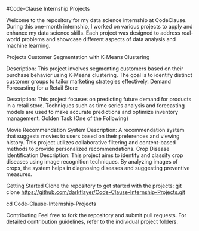 #Code-Clause Internship Projects

Welcome to the repository for my data science internship at CodeClause. During this one-month internship, I worked on various projects to apply and enhance my data science skills. Each project was designed to address real-world problems and showcase different aspects of data analysis and machine learning.

Projects
Customer Segmentation with K-Means Clustering

Description: This project involves segmenting customers based on their purchase behavior using K-Means clustering. The goal is to identify distinct customer groups to tailor marketing strategies effectively.
Demand Forecasting for a Retail Store

Description: This project focuses on predicting future demand for products in a retail store. Techniques such as time series analysis and forecasting models are used to make accurate predictions and optimize inventory management.
Golden Task (One of the Following)

Movie Recommendation System 
Description: A recommendation system that suggests movies to users based on their preferences and viewing history. This project utilizes collaborative filtering and content-based methods to provide personalized recommendations.
Crop Disease Identification
Description: This project aims to identify and classify crop diseases using image recognition techniques. By analyzing images of crops, the system helps in diagnosing diseases and suggesting preventive measures.

Getting Started
Clone the repository to get started with the projects:
git clone https://github.com/darkflayer/Code-Clause-Internship-Projects.git

cd Code-Clause-Internship-Projects

Contributing
Feel free to fork the repository and submit pull requests. For detailed contribution guidelines, refer to the individual project folders.
